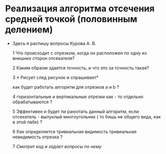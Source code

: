 # Реализация алгоритма отсечения средней точкой (половинным делением)

* Здесь я распишу вопросы Курова А. В.

  1 Что происходит с отрезком, когда он расположен по одну из внешних сторон отсекателя?

  2 Каким обраом здается точность, и что это за точность такая?
  
  3 * Рисует след рисунок и спрашивает* 

  

    как будет работать алгоритм для отрезков а и b ?

  4 горизонтальные и вертикальные отрезки как - то отдельно обрабатываются ?

  5 Эффективен и будет ли раюотать данный алгоритм, если отсекатель - выпуклый многоугольник ( то бишь не общего вида, как в этой лабе) ?
  
  6 Как определяется тривиальная видимость тривиальная невидимость отрезка ?

  7 *Смотрит код и задает вопросы по нему*
